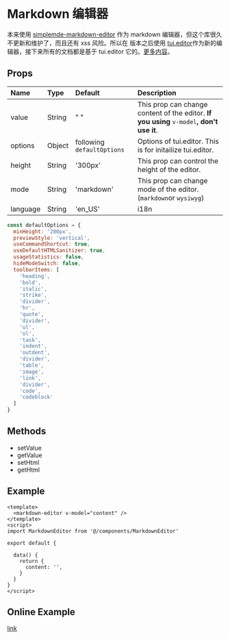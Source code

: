 # Markdown 编辑器

本来使用 [simplemde-markdown-editor](https://github.com/sparksuite/simplemde-markdown-editor) 作为 markdown 编辑器，但这个库很久不更新和维护了，而且还有 xss 风险。所以在  版本之后使用 [tui.editor](https://github.com/nhnent/tui.editor)作为新的编辑器，接下来所有的文档都是基于 tui.editor 它的。[更多内容](https://github.com/nhnent/tui.editor)。

## Props

| Name | Type | Default | Description |
| :--- | :--- | :--- | :--- |
| value | String | " " | This prop can change content of the editor. **If you using** `v-model`**, don't use it**. |
| options | Object | following `defaultOptions` | Options of tui.editor. This is for initailize tui.editor. |
| height | String | '300px' | This prop can control the height of the editor. |
| mode | String | 'markdown' | This prop can change mode of the editor. \(`markdown`or `wysiwyg`\) |
| language | String | 'en\_US' | i18n |

```javascript
const defaultOptions = {
  minHeight: '200px',
  previewStyle: 'vertical',
  useCommandShortcut: true,
  useDefaultHTMLSanitizer: true,
  usageStatistics: false,
  hideModeSwitch: false,
  toolbarItems: [
    'heading',
    'bold',
    'italic',
    'strike',
    'divider',
    'hr',
    'quote',
    'divider',
    'ul',
    'ol',
    'task',
    'indent',
    'outdent',
    'divider',
    'table',
    'image',
    'link',
    'divider',
    'code',
    'codeblock'
  ]
}
```

## Methods

* setValue
* getValue
* setHtml
* getHtml

## Example

```markup
<template>
  <markdown-editor v-model="content" />
</template>
<script>
import MarkdownEditor from '@/components/MarkdownEditor'

export default {

  data() {
    return {
      content: '',
    }
  }
}
</script>
```

## Online Example

[link](https://panjiachen.github.io/vue-element-admin/#/components/markdown)

